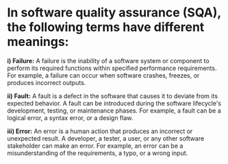 # In software quality assurance (SQA), the following terms have different meanings:

**i) Failure:** A failure is the inability of a software system or component to perform its required functions within specified performance requirements. For example, a failure can occur when software crashes, freezes, or produces incorrect outputs.

**ii) Fault:** A fault is a defect in the software that causes it to deviate from its expected behavior. A fault can be introduced during the software lifecycle's development, testing, or maintenance phases. For example, a fault can be a logical error, a syntax error, or a design flaw.

**iii) Error:** An error is a human action that produces an incorrect or unexpected result. A developer, a tester, a user, or any other software stakeholder can make an error. For example, an error can be a misunderstanding of the requirements, a typo, or a wrong input.

